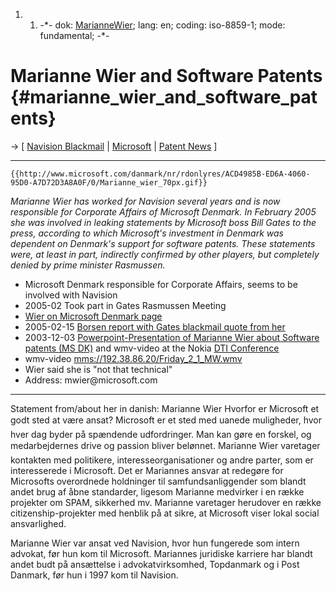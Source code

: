 1.  1.  -\*- dok: [MarianneWier](MarianneWier "wikilink"); lang: en;
        coding: iso-8859-1; mode: fundamental; -\*-

# Marianne Wier and Software Patents {#marianne_wier_and_software_patents}

-\> \[ [ Navision Blackmail](Navision050215En "wikilink") \| [
Microsoft](SwpatmicrosoftEn "wikilink") \| [ Patent
News](SwpatcninoEn "wikilink") \]

------------------------------------------------------------------------

```{=mediawiki}
{{http://www.microsoft.com/danmark/nr/rdonlyres/ACD4985B-ED6A-4060-95D0-A7D72D3A8A0F/0/Marianne_wier_70px.gif}}
```
*Marianne Wier has worked for Navision several years and* *is now
responsible for Corporate Affairs of Microsoft Denmark.* *In February
2005 she was involved in leaking statements by Microsoft boss Bill Gates
to the press, according to which Microsoft\'s investment in Denmark was
dependent on Denmark\'s support for software patents. These statements
were, at least in part, indirectly confirmed by other players, but
completely denied by prime minister Rasmussen.*

-   Microsoft Denmark responsible for Corporate Affairs, seems to be
    involved with Navision
-   2005-02 Took part in Gates Rasmussen Meeting
-   [Wier on Microsoft Denmark
    page](http://www.microsoft.com/danmark/msdk/potential/forretningsenheder.asp "wikilink")
-   2005-02-15 [ Borsen report with Gates blackmail quote from
    her](Navision050215En "wikilink")
-   2003-12-03 [Powerpoint-Presentation of Marianne Wier about Software
    patents (MS
    DK)](http://conference.cti.dtu.dk/presentations/marianne-wier.ppt "wikilink")
    and wmv-video at the Nokia [DTI
    Conference](http://conference.cti.dtu.dk/program.php "wikilink")
-   wmv-video <mms://192.38.86.20/Friday_2_1_MW.wmv>
-   Wier said she is \"not that technical\"
-   Address: mwier\@microsoft.com

------------------------------------------------------------------------

Statement from/about her in danish: Marianne Wier Hvorfor er Microsoft
et godt sted at være ansat? Microsoft er et sted med uanede muligheder,
hvor hver dag byder på spændende udfordringer. Man kan gøre en forskel,
og medarbejdernes drive og passion bliver belønnet. Marianne Wier
varetager kontakten med politikere, interesseorganisationer og andre
parter, som er interesserede i Microsoft. Det er Mariannes ansvar at
redegøre for Microsofts overordnede holdninger til samfundsanliggender
som blandt andet brug af åbne standarder, ligesom Marianne medvirker i
en række projekter om SPAM, sikkerhed mv. Marianne varetager herudover
en række citizenship-projekter med henblik på at sikre, at Microsoft
viser lokal social ansvarlighed.

Marianne Wier var ansat ved Navision, hvor hun fungerede som intern
advokat, før hun kom til Microsoft. Mariannes juridiske karriere har
blandt andet budt på ansættelse i advokatvirksomhed, Topdanmark og i
Post Danmark, før hun i 1997 kom til Navision.
